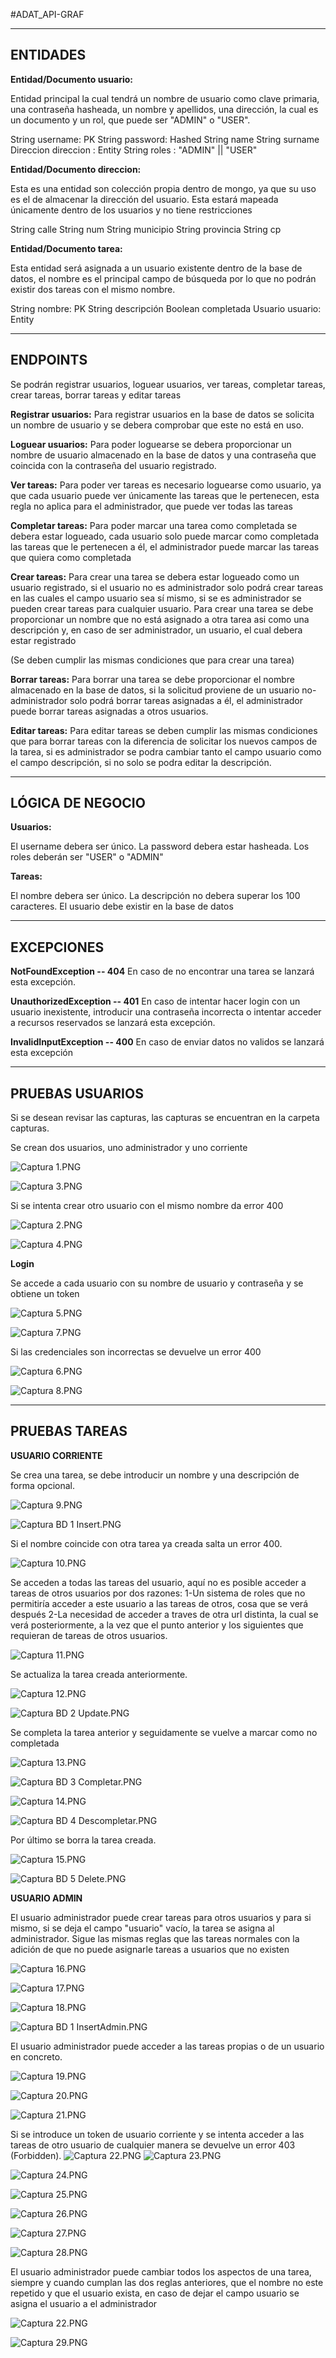 #ADAT_API-GRAF

-----------------------------------------
ENTIDADES
-----------------------------------------
**Entidad/Documento usuario:**

Entidad principal la cual tendrá un nombre de usuario como clave primaria, una contraseña hasheada, un nombre y apellidos,
una dirección, la cual es un documento y un rol, que puede ser "ADMIN" o "USER".

String username: PK
String password: Hashed
String name
String surname
Direccion direccion : Entity
String roles : "ADMIN" || "USER"


**Entidad/Documento direccion:**

Esta es una entidad son colección propia dentro de mongo, ya que su uso es el de almacenar la dirección del usuario.
Esta estará mapeada únicamente dentro de los usuarios y no tiene restricciones

String calle
String num
String municipio
String provincia
String cp

**Entidad/Documento tarea:**

Esta entidad será asignada a un usuario existente dentro de la base de datos, el nombre es el principal campo de búsqueda
por lo que no podrán existir dos tareas con el mismo nombre.

String nombre: PK
String descripción
Boolean completada
Usuario usuario: Entity
  
-----------------------------------------
ENDPOINTS
-----------------------------------------

Se podrán registrar usuarios, loguear usuarios, ver tareas, completar tareas, crear tareas, borrar tareas y editar tareas

**Registrar usuarios:**
Para registrar usuarios en la base de datos se solicita un nombre de usuario y se
debera comprobar que este no está en uso.

**Loguear usuarios:**
Para poder loguearse se debera proporcionar un nombre de usuario almacenado en la base de datos y
una contraseña que coincida con la contraseña del usuario registrado.

**Ver tareas:**
Para poder ver tareas es necesario loguearse como usuario, ya que cada usuario puede ver únicamente las
tareas que le pertenecen, esta regla no aplica para el administrador, que puede ver todas las tareas

**Completar tareas:**
Para poder marcar una tarea como completada se debera estar logueado, cada usuario solo puede marcar como
completada las tareas que le pertenecen a él, el administrador puede marcar las tareas que quiera como                      completada


**Crear tareas:**
Para crear una tarea se debera estar logueado como un usuario registrado, si el usuario no es administrador
solo podrá crear tareas en las cuales el campo usuario sea sí mismo, si se es administrador se pueden crear
tareas para cualquier usuario. Para crear una tarea se debe proporcionar un nombre que no está asignado a
otra tarea asi como una descripción y, en caso de ser administrador, un usuario, el cual debera estar registrado


(Se deben cumplir las mismas condiciones que para crear una tarea)

**Borrar tareas:**
Para borrar una tarea se debe proporcionar el nombre almacenado en la base de datos, si la solicitud proviene
de un usuario no-administrador solo podrá borrar tareas asignadas a él, el administrador puede borrar tareas
asignadas a otros usuarios.

**Editar tareas:**
Para editar tareas se deben cumplir las mismas condiciones que para borrar tareas con la diferencia de
solicitar los nuevos campos de la tarea, si es administrador se podra cambiar tanto el campo usuario como
el campo descripción, si no solo se podra editar la descripción.

-----------------------------------------
LÓGICA DE NEGOCIO
-----------------------------------------


**Usuarios:**

El username debera ser único.
La password debera estar hasheada.
Los roles deberán ser "USER" o "ADMIN"

**Tareas:**

El nombre debera ser único.
La descripción no debera superar los 100 caracteres.
El usuario debe existir en la base de datos
  
-----------------------------------------
EXCEPCIONES
-----------------------------------------

**NotFoundException -- 404**
En caso de no encontrar una tarea se lanzará esta excepción.

**UnauthorizedException -- 401**
En caso de intentar hacer login con un usuario inexistente, introducir una contraseña incorrecta o intentar acceder a
recursos reservados se lanzará esta excepción.

**InvalidInputException -- 400**
En caso de enviar datos no validos se lanzará esta excepción

-----------------------------------------
PRUEBAS USUARIOS
-----------------------------------------
Si se desean revisar las capturas, las capturas se encuentran en la carpeta capturas.


Se crean dos usuarios, uno administrador y uno corriente

![Captura 1.PNG](Capturas/Captura%201.PNG)

![Captura 3.PNG](Capturas/Captura%203.PNG)

Si se intenta crear otro usuario con el mismo nombre da error 400

![Captura 2.PNG](Capturas/Captura%202.PNG)

![Captura 4.PNG](Capturas/Captura%204.PNG)


**Login**

Se accede a cada usuario con su nombre de usuario y contraseña y se obtiene un token

![Captura 5.PNG](Capturas/Captura%205.PNG)

![Captura 7.PNG](Capturas/Captura%207.PNG)

Si las credenciales son incorrectas se devuelve un error 400

![Captura 6.PNG](Capturas/Captura%206.PNG)

![Captura 8.PNG](Capturas/Captura%208.PNG)

-----------------------------------------
PRUEBAS TAREAS
-----------------------------------------


**USUARIO CORRIENTE**

Se crea una tarea, se debe introducir un nombre y una descripción de forma opcional.

![Captura 9.PNG](Capturas/Captura%209.PNG)

![Captura BD 1 Insert.PNG](Capturas/Captura%20BD%201%20Insert.PNG)

Si el nombre coincide con otra tarea ya creada salta un error 400.

![Captura 10.PNG](Capturas/Captura%2010.PNG)


Se acceden a todas las tareas del usuario, aquí no es posible acceder a tareas de otros usuarios por dos razones:
    1-Un sistema de roles que no permitiría acceder a este usuario a las tareas de otros, cosa que se verá después
    2-La necesidad de acceder a traves de otra url distinta, la cual se verá posteriormente, a la vez que el punto anterior
        y los siguientes que requieran de tareas de otros usuarios.

![Captura 11.PNG](Capturas/Captura%2011.PNG)


Se actualiza la tarea creada anteriormente.

![Captura 12.PNG](Capturas/Captura%2012.PNG)

![Captura BD 2 Update.PNG](Capturas/Captura%20BD%202%20Update.PNG)

Se completa la tarea anterior y seguidamente se vuelve a marcar como no completada

![Captura 13.PNG](Capturas/Captura%2013.PNG)

![Captura BD 3 Completar.PNG](Capturas/Captura%20BD%203%20Completar.PNG)

![Captura 14.PNG](Capturas/Captura%2014.PNG)

![Captura BD 4 Descompletar.PNG](Capturas/Captura%20BD%204%20Descompletar.PNG)


Por último se borra la tarea creada.

![Captura 15.PNG](Capturas/Captura%2015.PNG)

![Captura BD 5 Delete.PNG](Capturas/Captura%20BD%205%20Delete.PNG)


**USUARIO ADMIN**

El usuario administrador puede crear tareas para otros usuarios y para si mismo, si se deja el campo "usuario" vacío, la tarea se asigna al administrador.
Sigue las mismas reglas que las tareas normales con la adición de que no puede asignarle tareas a usuarios que no existen

![Captura 16.PNG](Capturas/Captura%2016.PNG)

![Captura 17.PNG](Capturas/Captura%2017.PNG)

![Captura 18.PNG](Capturas/Captura%2018.PNG)

![Captura BD 1 InsertAdmin.PNG](Capturas/Captura%20BD%201%20InsertAdmin.PNG)


El usuario administrador puede acceder a las tareas propias o de un usuario en concreto.

![Captura 19.PNG](Capturas/Captura%2019.PNG)

![Captura 20.PNG](Capturas/Captura%2020.PNG)

![Captura 21.PNG](Capturas/Captura%2021.PNG)


Si se introduce un token de usuario corriente y se intenta acceder a las tareas de otro usuario de cualquier manera 
se devuelve un error 403 (Forbidden).
![Captura 22.PNG](Capturas/Captura%2022.PNG)
![Captura 23.PNG](Capturas/Captura%2023.PNG)

![Captura 24.PNG](Capturas/Captura%2024.PNG)

![Captura 25.PNG](Capturas/Captura%2025.PNG)

![Captura 26.PNG](Capturas/Captura%2026.PNG)

![Captura 27.PNG](Capturas/Captura%2027.PNG)

![Captura 28.PNG](Capturas/Captura%2028.PNG)


El usuario administrador puede cambiar todos los aspectos de una tarea, siempre y cuando cumplan las dos reglas anteriores,
que el nombre no este repetido y que el usuario exista, en caso de dejar el campo usuario se asigna el usuario a  el administrador

![Captura 22.PNG](Capturas/Captura%2022.PNG)

![Captura 29.PNG](Capturas/Captura%2029.PNG)